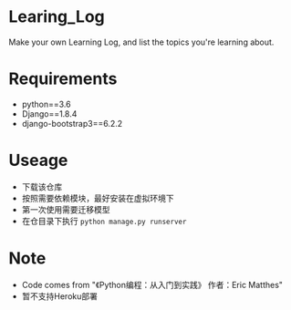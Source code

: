 # Learing_Log
Make your own Learning Log, and list the topics you're learning about.

# Requirements
- python==3.6
- Django==1.8.4
- django-bootstrap3==6.2.2

# Useage
- 下载该仓库
- 按照需要依赖模块，最好安装在虚拟环境下
- 第一次使用需要迁移模型
- 在仓目录下执行 `python manage.py runserver`

# Note
- Code comes from "《Python编程：从入门到实践》 作者：Eric Matthes"
- 暂不支持Heroku部署
